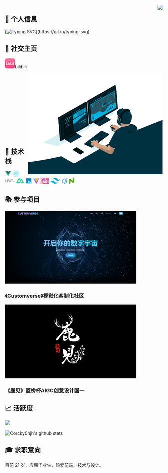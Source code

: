 <img  align="right" src="https://count.getloli.com/get/@:Corcky0hjh?theme=rule34">

## **👋 个人信息**

[![Typing SVG](https://readme-typing-svg.demolab.com?font=%E2%80%8CBarlow&weight=900&size=42&pause=1500&color=2EB8F7&vCenter=true&width=880&height=120&lines=I+am+Corcky%2C+a+visual+front-end+developer.;22+now%2C+come+and+get+to+know+me.;Glad+to+progress+together+with+you!)](https://git.io/typing-svg)

## **📱 社交主页**

<a href="https://space.bilibili.com/393842136"><code><img height="32" width="32" src="./img/bilibili.png" /></code></a>bilibili

<img  align="right" alt="GIF" src="./img/code.gif" width="430" />
</br>
</br>
</br>
</br>
</br>
</br>
</br>
</br>
</br>
</br>
</br>
</br>

## **💼 技术栈**

<a href="https://v3.cn.vuejs.org"><code><img height="20" src="./img/vue.png" /></code></a>
<a href="https://reactjs.org"><code><img height="20" src="./img/react.svg" /></code></a>
<a href="https://nextjs.org/"><code><img height="20" src="./img/next.png" /></code></a>
<a href="https://nuxtjs.org.cn/"><code><img height="20" src="./img/nuxt.jpg" /></code></a>
<a href="https://www.tslang.cn/index.html"><code><img height="20" src="./img/typescript.png" /></code></a>
<a href="https://cn.vitejs.dev"><code><img height="20" src="./img/vite.png" /></code></a>
<a href="https://sass-lang.com"><code><img height="20" src="./img/sass.png" /></code></a>
<a href="https://tailwindcss.com"><code><img height="20" src="./img/tailwindcss.png" /></code></a>
<a href="https://element-plus.org"><code><img height="20" src="./img/element plus.svg" /></code></a>
<a href="https://www.naiveui.com/"><code><img height="20" src="./img/naivelogo.svg" /></code></a>

## **📚 参与项目**

<a href="https://www.bilibili.com/video/BV1tdVhzpEXw/?spm_id_from=333.1387.homepage.video_card.click" width="100%" height="100%" controls="controls">
<img alt="" src="./img/毕设.jpg" width="420" />
</a>

### 《Customverse》视觉化客制化社区

<a href="https://www.bilibili.com/video/BV1tdVhzpEXw/?spm_id_from=333.1387.homepage.video_card.click" width="100%" height="100%" controls="controls">
<img alt="" src="./img/鹿见.png" width="420" />
</a>

### 《鹿见》蓝桥杯AIGC创意设计国一

## **📈 活跃度**

[![](https://activity-graph.herokuapp.com/graph?username=Corcky0hjh&theme=dracula)](https://github.com/ashutosh00710/github-readme-activity-graph)

![Corcky0hjh's github stats](https://github-readme-stats.vercel.app/api?username=Corcky0hjh&show_icons=true&theme=vue)


## **🎓 求职意向**

目前 21 岁，应届毕业生，热爱前端、技术与设计。
